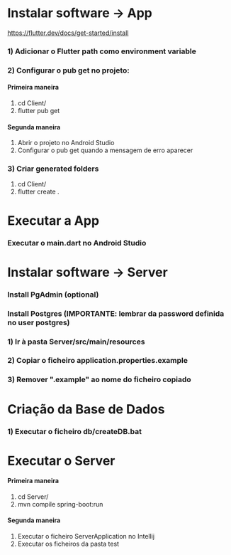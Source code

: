 # Instalar software -> App
https://flutter.dev/docs/get-started/install

### 1) Adicionar o Flutter path como environment variable

### 2) Configurar o pub get no projeto:
#### Primeira maneira
  1) cd Client/
  2) flutter pub get

#### Segunda maneira
  1) Abrir o projeto no Android Studio
  2) Configurar o pub get quando a mensagem de erro aparecer
    
### 3) Criar generated folders
  1) cd Client/
  2) flutter create .

# Executar a App
### Executar o main.dart no Android Studio


# Instalar software -> Server
### Install PgAdmin (optional)
### Install Postgres (IMPORTANTE: lembrar da password definida no user postgres)

### 1) Ir à pasta Server/src/main/resources
### 2) Copiar o ficheiro application.properties.example
### 3) Remover ".example" ao nome do ficheiro copiado

# Criação da Base de Dados
### 1) Executar o ficheiro db/createDB.bat

# Executar o Server
#### Primeira maneira
  1) cd Server/
  2) mvn compile spring-boot:run
  
#### Segunda maneira
  1) Executar o ficheiro ServerApplication no Intellij
  2) Executar os ficheiros da pasta test
